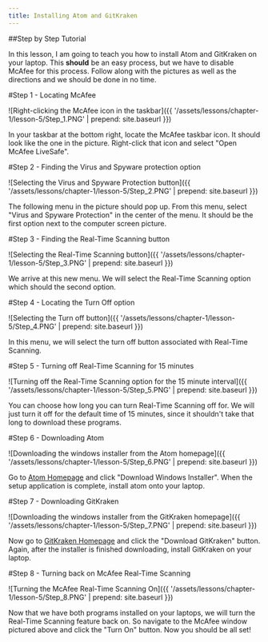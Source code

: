 ```yaml
---
title: Installing Atom and GitKraken
---
```


##Step by Step Tutorial

In this lesson, I am going to teach you how to install Atom and GitKraken on your laptop. This **should** be an easy process, but we have to disable McAfee for this process. Follow along with the pictures as well as the directions and we should be done in no time. 

#Step 1 - Locating McAfee

![Right-clicking the McAfee icon in the taskbar]({{ '/assets/lessons/chapter-1/lesson-5/Step_1.PNG' | prepend: site.baseurl }})

In your taskbar at the bottom right, locate the McAfee taskbar icon. It should look like the one in the picture. Right-click that icon and select "Open McAfee LiveSafe".

#Step 2 - Finding the Virus and Spyware protection option

![Selecting the Virus and Spyware Protection button]({{ '/assets/lessons/chapter-1/lesson-5/Step_2.PNG' | prepend: site.baseurl }})

The following menu in the picture should pop up. From this menu, select "Virus and Spyware Protection" in the center of the menu. It should be the first option next to the computer screen picture. 

#Step 3 - Finding the Real-Time Scanning button

![Selecting the Real-Time Scanning button]({{ '/assets/lessons/chapter-1/lesson-5/Step_3.PNG' | prepend: site.baseurl }})

We arrive at this new menu. We will select the Real-Time Scanning option which should the second option. 

#Step 4 - Locating the Turn Off option

![Selecting the Turn off button]({{ '/assets/lessons/chapter-1/lesson-5/Step_4.PNG' | prepend: site.baseurl }})

In this menu, we will select the turn off button associated with Real-Time Scanning. 

#Step 5 - Turning off Real-Time Scanning for 15 minutes

![Turning off the Real-Time Scanning option for the 15 minute interval]({{ '/assets/lessons/chapter-1/lesson-5/Step_5.PNG' | prepend: site.baseurl }})

You can choose how long you can turn Real-Time Scanning off for. We will just turn it off for the default time of 15 minutes, since it shouldn't take that long to download these programs. 

#Step 6 - Downloading Atom

![Downloading the windows installer from the Atom homepage]({{ '/assets/lessons/chapter-1/lesson-5/Step_6.PNG' | prepend: site.baseurl }})

Go to [Atom Homepage](https://atom.io) and click "Download Windows Installer". When the setup application is complete, install atom onto your laptop. 

#Step 7 - Downloading GitKraken

![Downloading the windows installer from the GitKraken homepage]({{ '/assets/lessons/chapter-1/lesson-5/Step_7.PNG' | prepend: site.baseurl }})

Now go to [GitKraken Homepage](https://gitkraken.com) and click the "Download GitKraken" button. Again, after the installer is finished downloading, install GitKraken on your laptop. 

#Step 8 - Turning back on McAfee Real-Time Scanning

![Turning the McAfee Real-Time Scanning On]({{ '/assets/lessons/chapter-1/lesson-5/Step_8.PNG' | prepend: site.baseurl }})

Now that we have both programs installed on your laptops, we will turn the Real-Time Scanning feature back on. So navigate to the McAfee window pictured above and click the "Turn On" button. Now you should be all set!
